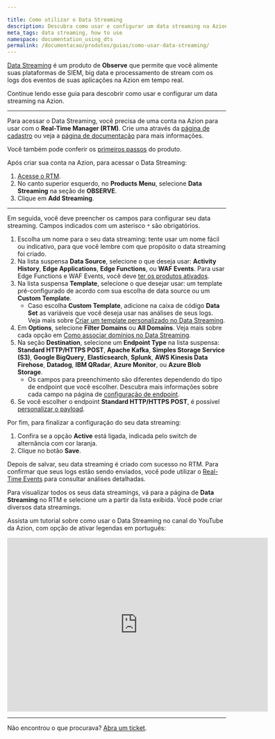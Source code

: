 ```yaml
---

title: Como utilizar o Data Streaming
description: Descubra como usar e configurar um data streaming na Azion.
meta_tags: data streaming, how to use
namespace: documentation_using_dts
permalink: /documentacao/produtos/guias/como-usar-data-streaming/
---
```


[Data Streaming](/pt-br/documentacao/produtos/data-streaming/) é um produto de **Observe** que permite que você alimente suas plataformas de SIEM, big data e processamento de stream com os logs dos eventos de suas aplicações na Azion em tempo real.

Continue lendo esse guia para descobrir como usar e configurar um data streaming na Azion.

---

Para acessar o Data Streaming, você precisa de uma conta na Azion para usar com o **Real-Time Manager (RTM)**. Crie uma através da [página de cadastro](https://manager.azion.com/signup/) ou veja a [página de documentação](/pt-br/documentacao/produtos/gestao-de-contas/criar-conta/) para mais informações.

Você também pode conferir os [primeiros passos](/pt-br/documentacao/produtos/data-streaming/#primeiros-passos) do produto.

Após criar sua conta na Azion, para acessar o Data Streaming:

1. [Acesse o RTM](https://manager.azion.com/).
2. No canto superior esquerdo, no **Products Menu**, selecione **Data Streaming** na seção de **OBSERVE**.
3. Clique em **Add Streaming**.

---

Em seguida, você deve preencher os campos para configurar seu data streaming. Campos indicados com um asterisco `*` são obrigatórios.

1. Escolha um nome para o seu data streaming: tente usar um nome fácil ou indicativo, para que você lembre com que propósito o data streaming foi criado.
2. Na lista suspensa **Data Source**, selecione o que deseja usar: **Activity History**, **Edge Applications**, **Edge Functions**, ou **WAF Events**. Para usar Edge Functions e WAF Events, você deve [ter os produtos ativados](/pt-br/documentacao/produtos/data-streaming/#selecionar-data-source).
3. Na lista suspensa **Template**, selecione o que desejar usar: um template pré-configurado de acordo com sua escolha de data source ou um **Custom Template**.
    - Caso escolha **Custom Template**, adicione na caixa de código **Data Set** as variáveis que você deseja usar nas análises de seus logs. Veja mais sobre [Criar um template personalizado no Data Streaming](/pt-br/documentacao/produtos/guias/data-streaming-template-personalizado/).
4. Em **Options**, selecione **Filter Domains** ou **All Domains**. Veja mais sobre cada opção em [Como associar domínios no Data Streaming](/pt-br/documentacao/produtos/guias/data-streaming-associar-dominios/).
5. Na seção **Destination**, selecione um **Endpoint Type** na lista suspensa: **Standard HTTP/HTTPS POST**, **Apache Kafka**, **Simples Storage Service (S3)**, **Google BigQuery**, **Elasticsearch**, **Splunk**, **AWS Kinesis Data Firehose**, **Datadog**, **IBM QRadar**, **Azure Monitor**, ou **Azure Blob Storage**.
    - Os campos para preenchimento são diferentes dependendo do tipo de endpoint que você escolher. Descubra mais informações sobre cada campo na página de [configuração de endpoint](/pt-br/documentacao/produtos/data-streaming/#configurar-endpoint).
6. Se você escolher o endpoint **Standard HTTP/HTTPS POST**, é possível [personalizar o payload](/pt-br/documentacao/produtos/data-streaming/#personalizar-payload).

Por fim, para finalizar a configuração do seu data streaming:

1. Confira se a opção **Active** está ligada, indicada pelo switch de alternância com cor laranja.
2. Clique no botão **Save**.

Depois de salvar, seu data streaming é criado com sucesso no RTM. Para confirmar que seus logs estão sendo enviados, você pode utilizar o [Real-Time Events](/pt-br/documentacao/produtos/real-time-events/) para consultar análises detalhadas.

Para visualizar todos os seus data streamings, vá para a página de **Data Streaming** no RTM e selecione um a partir da lista exibida. Você pode criar diversos data streamings.

Assista um tutorial sobre como usar o Data Streaming no canal do YouTube da Azion, com opção de ativar legendas em português:

<iframe
   src="https://www.youtube.com/embed/xgagaCN1IPQ"
   loading="lazy"
   width="600"
   height="400"
   title="How to Use Data Streaming"
   frameborder="0"
   allow="accelerometer; autoplay; clipboard-write; encrypted-media; gyroscope; picture-in-picture; web-share"
   allowfullscreen></iframe>

---


Não encontrou o que procurava? [Abra um ticket](https://tickets.azion.com/).
